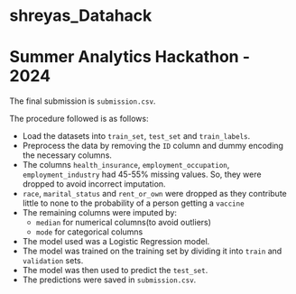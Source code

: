 # shreyas_Datahack

# Summer Analytics Hackathon - 2024

The final submission is `submission.csv`.

The procedure followed is as follows:
- Load the datasets into `train_set`, `test_set` and `train_labels`.
- Preprocess the data by removing the `ID` column and dummy encoding the necessary columns.
- The columns `health_insurance`, `employment_occupation`, `employment_industry` had 45-55% missing values. So, they were dropped to avoid incorrect imputation.
- `race`, `marital_status` and `rent_or_own` were dropped as they contribute little to none to the probability of a person getting a `vaccine`
- The remaining columns were imputed by:
  - `median` for numerical columns(to avoid outliers)
  - `mode` for categorical columns
- The model used was a Logistic Regression model.
- The model was trained on the training set by dividing it into `train` and `validation` sets.
- The model was then used to predict the `test_set`.
- The predictions were saved in `submission.csv`.
